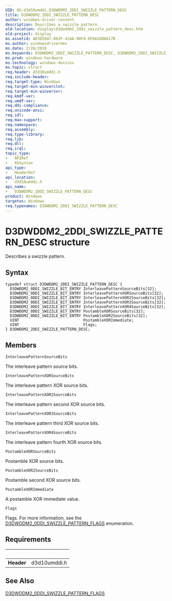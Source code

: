 ```yaml
---
UID: NS:d3d10umddi.D3DWDDM2_2DDI_SWIZZLE_PATTERN_DESC
title: D3DWDDM2_2DDI_SWIZZLE_PATTERN_DESC
author: windows-driver-content
description: Describes a swizzle pattern.
old-location: display\d3dwddm2_2ddi_swizzle_pattern_desc.htm
old-project: display
ms.assetid: AD3D5847-862F-41AA-90C0-0F8A1D0A617B
ms.author: windowsdriverdev
ms.date: 2/26/2018
ms.keywords: D3DWDDM2_2DDI_SWIZZLE_PATTERN_DESC, D3DWDDM2_2DDI_SWIZZLE_PATTERN_DESC structure [Display Devices], d3d10umddi/D3DWDDM2_2DDI_SWIZZLE_PATTERN_DESC, display.d3dwddm2_2ddi_swizzle_pattern_desc
ms.prod: windows-hardware
ms.technology: windows-devices
ms.topic: struct
req.header: d3d10umddi.h
req.include-header: 
req.target-type: Windows
req.target-min-winverclnt: 
req.target-min-winversvr: 
req.kmdf-ver: 
req.umdf-ver: 
req.ddi-compliance: 
req.unicode-ansi: 
req.idl: 
req.max-support: 
req.namespace: 
req.assembly: 
req.type-library: 
req.lib: 
req.dll: 
req.irql: 
topic_type:
-	APIRef
-	kbSyntax
api_type:
-	HeaderDef
api_location:
-	d3d10umddi.h
api_name:
-	D3DWDDM2_2DDI_SWIZZLE_PATTERN_DESC
product: Windows
targetos: Windows
req.typenames: D3DWDDM2_2DDI_SWIZZLE_PATTERN_DESC
---
```


# D3DWDDM2_2DDI_SWIZZLE_PATTERN_DESC structure
Describes a swizzle pattern.

## Syntax
````
typedef struct D3DWDDM2_2DDI_SWIZZLE_PATTERN_DESC {
  D3DWDDM2_0DDI_SWIZZLE_BIT_ENTRY InterleavePatternSourceBits[32];
  D3DWDDM2_0DDI_SWIZZLE_BIT_ENTRY InterleavePatternXORSourceBits[32];
  D3DWDDM2_0DDI_SWIZZLE_BIT_ENTRY InterleavePatternXOR2SourceBits[32];
  D3DWDDM2_0DDI_SWIZZLE_BIT_ENTRY InterleavePatternXOR3SourceBits[32];
  D3DWDDM2_0DDI_SWIZZLE_BIT_ENTRY InterleavePatternXOR4SourceBits[32];
  D3DWDDM2_0DDI_SWIZZLE_BIT_ENTRY PostambleXORSourceBits[32];
  D3DWDDM2_0DDI_SWIZZLE_BIT_ENTRY PostambleXOR2SourceBits[32];
  UINT                            PostambleXORImmediate;
  UINT                            Flags;
} D3DWDDM2_2DDI_SWIZZLE_PATTERN_DESC;
````

## Members


`InterleavePatternSourceBits`

The interleave pattern source bits.

`InterleavePatternXORSourceBits`

The interleave pattern XOR source bits.

`InterleavePatternXOR2SourceBits`

The interleave pattern second XOR source bits.

`InterleavePatternXOR3SourceBits`

The interleave pattern third XOR source bits.

`InterleavePatternXOR4SourceBits`

The interleave pattern fourth XOR source bits.

`PostambleXORSourceBits`

Postamble XOR source bits.

`PostambleXOR2SourceBits`

Postamble second XOR source bits.

`PostambleXORImmediate`

A postamble XOR immediate value.

`Flags`

Flags. For more information, see the <a href="..\d3d10umddi\ne-d3d10umddi-d3dwddm2_0ddi_swizzle_pattern_flags.md">D3DWDDM2_0DDI_SWIZZLE_PATTERN_FLAGS</a> enumeration.


## Requirements
| &nbsp; | &nbsp; |
| ---- |:---- |
| **Header** | d3d10umddi.h |

## See Also

<a href="..\d3d10umddi\ne-d3d10umddi-d3dwddm2_0ddi_swizzle_pattern_flags.md">D3DWDDM2_0DDI_SWIZZLE_PATTERN_FLAGS</a>